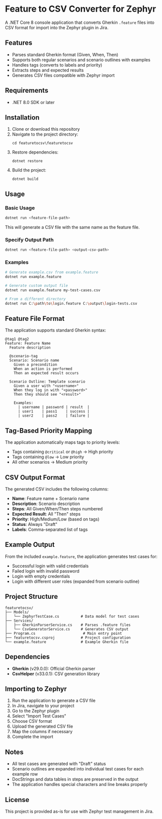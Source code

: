 # Feature to CSV Converter for Zephyr

A .NET Core 8 console application that converts Gherkin `.feature` files into CSV format for import into the Zephyr plugin in Jira.

## Features

- Parses standard Gherkin format (Given, When, Then)
- Supports both regular scenarios and scenario outlines with examples
- Handles tags (converts to labels and priority)
- Extracts steps and expected results
- Generates CSV files compatible with Zephyr import

## Requirements

- .NET 8.0 SDK or later

## Installation

1. Clone or download this repository
2. Navigate to the project directory:
   ```
   cd featuretocsv\featuretocsv
   ```
3. Restore dependencies:
   ```
   dotnet restore
   ```
4. Build the project:
   ```
   dotnet build
   ```

## Usage

### Basic Usage

```bash
dotnet run <feature-file-path>
```

This will generate a CSV file with the same name as the feature file.

### Specify Output Path

```bash
dotnet run <feature-file-path> <output-csv-path>
```

### Examples

```bash
# Generate example.csv from example.feature
dotnet run example.feature

# Generate custom output file
dotnet run example.feature my-test-cases.csv

# From a different directory
dotnet run C:\path\to\login.feature C:\output\login-tests.csv
```

## Feature File Format

The application supports standard Gherkin syntax:

```gherkin
@tag1 @tag2
Feature: Feature Name
  Feature description

  @scenario-tag
  Scenario: Scenario name
    Given a precondition
    When an action is performed
    Then an expected result occurs

  Scenario Outline: Template scenario
    Given a user with "<username>"
    When they log in with "<password>"
    Then they should see "<result>"

    Examples:
      | username | password | result  |
      | user1    | pass1    | success |
      | user2    | pass2    | failure |
```

## Tag-Based Priority Mapping

The application automatically maps tags to priority levels:

- Tags containing `@critical` or `@high` → High priority
- Tags containing `@low` → Low priority
- All other scenarios → Medium priority

## CSV Output Format

The generated CSV includes the following columns:

- **Name**: Feature name + Scenario name
- **Description**: Scenario description
- **Steps**: All Given/When/Then steps numbered
- **Expected Result**: All "Then" steps
- **Priority**: High/Medium/Low (based on tags)
- **Status**: Always "Draft"
- **Labels**: Comma-separated list of tags

## Example Output

From the included `example.feature`, the application generates test cases for:
- Successful login with valid credentials
- Failed login with invalid password
- Login with empty credentials
- Login with different user roles (expanded from scenario outline)

## Project Structure

```
featuretocsv/
├── Models/
│   └── ZephyrTestCase.cs          # Data model for test cases
├── Services/
│   ├── GherkinParserService.cs    # Parses .feature files
│   └── CsvGeneratorService.cs     # Generates CSV output
├── Program.cs                      # Main entry point
├── featuretocsv.csproj            # Project configuration
└── example.feature                # Example Gherkin file
```

## Dependencies

- **Gherkin** (v29.0.0): Official Gherkin parser
- **CsvHelper** (v33.0.1): CSV generation library

## Importing to Zephyr

1. Run the application to generate a CSV file
2. In Jira, navigate to your project
3. Go to the Zephyr plugin
4. Select "Import Test Cases"
5. Choose CSV format
6. Upload the generated CSV file
7. Map the columns if necessary
8. Complete the import

## Notes

- All test cases are generated with "Draft" status
- Scenario outlines are expanded into individual test cases for each example row
- DocStrings and data tables in steps are preserved in the output
- The application handles special characters and line breaks properly

## License

This project is provided as-is for use with Zephyr test management in Jira.

